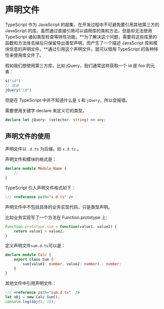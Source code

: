 # 声明文件

TypeScript 作为 JavaScript 的超集，在开发过程中不可避免要引用其他第三方的 JavaScript 的库。虽然通过直接引用可以调用库的类和方法，但是却无法使用TypeScript 诸如类型检查等特性功能。**为了解决这个问题，需要将这些库里的函数和方法体去掉后只保留导出类型声明，而产生了一个描述 JavaScript 库和模块信息的声明文件。**通过引用这个声明文件，就可以借用 TypeScript 的各种特性来使用库文件了。

假如我们想使用第三方库，比如 jQuery，我们通常这样获取一个 id 是 foo 的元素：

```typescript
$("id")
// 或者
jQuery("id")
```

但是在 TypeScript 中并不知道什么是 `$` 和 `jQuery`，所以会报错。

需要使用关键字 declare 来定义它的类型。

```typescript
declare let jQuery: (selector: string) => any;
```

## 声明文件的使用

声明文件以 `.d.ts` 为后缀，如 `x.d.ts` 。

声明文件和模块的格式是：

```typescript
declare module Module_Name {
    // 
}
```

TypeScript 引入声明文件格式如下：

```typescript
/// <reference path="x.d.ts" />
```

声明文件中不包括具体的业务实现代码，只是类型声明。

比如业务实现写了一个方法在 Function.prototype 上:

```javascript
Function.prototype.sum = function(value1, value2) {
    return value1 + value2;
}
```

定义声明文件`sum.d.ts`可以是：

```typescript
declare module Calc {
    export class Sum {
        sum(value1: number, value2: number) : number;
    }
}
```

其他文件中引用声明文件：

```typescript
/// <reference path="sum.d.ts"  />
let obj = new Calc.Sum();
console.log(obj(1, 2));
```